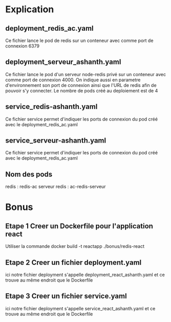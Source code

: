 # Explication

## deployment_redis_ac.yaml

Ce fichier lance le pod de redis sur un conteneur avec comme port de connexion 6379

## deployment_serveur_ashanth.yaml

Ce fichier lance le pod d'un serveur node-redis privé sur un conteneur avec comme port de connexion 4000.
On indique aussi en parametre d'environnement son port de connexion ainsi que l'URL de redis afin de pouvoir s'y connecter.
Le nombre de pods créé au deploiement est de 4

## service_redis-ashanth.yaml

Ce fichier service permet d'indiquer les ports de connexion du pod créé avec le deployment_redis_ac.yaml

## service_serveur-ashanth.yaml

Ce fichier service permet d'indiquer les ports de connexion du pod créé avec le deployment_redis_ac.yaml

## Nom des pods

redis : redis-ac
serveur redis : ac-redis-serveur

# Bonus

## Etape 1 Creer un Dockerfile pour l'application react

Utiliser la commande docker build -t reactapp ./bonus/redis-react 

## Etape 2 Creer un fichier deployment.yaml

ici notre fichier deployment s'appelle deployment_react_ashanth.yaml et ce trouve au même endroit que le Dockerfile

## Etape 3 Creer un fichier service.yaml

ici notre fichier deployment s'appelle service_react_ashanth.yaml et ce trouve au même endroit que le Dockerfile